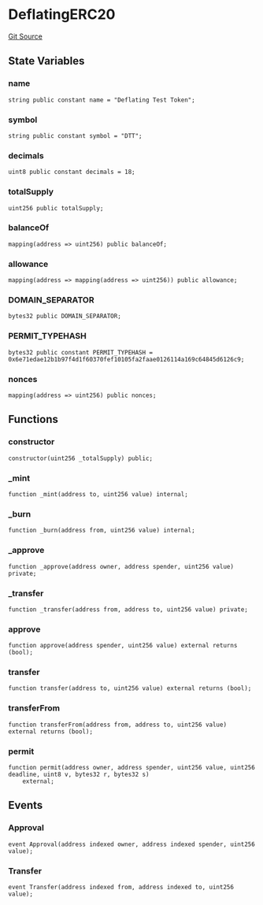 # DeflatingERC20
[Git Source](https://github.com/leeftk/prophetrouter/blob/a744328dd4441e9a4607bb5d3ed0087221d31252/src/contracts/test/DeflatingERC20.sol)


## State Variables
### name

```solidity
string public constant name = "Deflating Test Token";
```


### symbol

```solidity
string public constant symbol = "DTT";
```


### decimals

```solidity
uint8 public constant decimals = 18;
```


### totalSupply

```solidity
uint256 public totalSupply;
```


### balanceOf

```solidity
mapping(address => uint256) public balanceOf;
```


### allowance

```solidity
mapping(address => mapping(address => uint256)) public allowance;
```


### DOMAIN_SEPARATOR

```solidity
bytes32 public DOMAIN_SEPARATOR;
```


### PERMIT_TYPEHASH

```solidity
bytes32 public constant PERMIT_TYPEHASH = 0x6e71edae12b1b97f4d1f60370fef10105fa2faae0126114a169c64845d6126c9;
```


### nonces

```solidity
mapping(address => uint256) public nonces;
```


## Functions
### constructor


```solidity
constructor(uint256 _totalSupply) public;
```

### _mint


```solidity
function _mint(address to, uint256 value) internal;
```

### _burn


```solidity
function _burn(address from, uint256 value) internal;
```

### _approve


```solidity
function _approve(address owner, address spender, uint256 value) private;
```

### _transfer


```solidity
function _transfer(address from, address to, uint256 value) private;
```

### approve


```solidity
function approve(address spender, uint256 value) external returns (bool);
```

### transfer


```solidity
function transfer(address to, uint256 value) external returns (bool);
```

### transferFrom


```solidity
function transferFrom(address from, address to, uint256 value) external returns (bool);
```

### permit


```solidity
function permit(address owner, address spender, uint256 value, uint256 deadline, uint8 v, bytes32 r, bytes32 s)
    external;
```

## Events
### Approval

```solidity
event Approval(address indexed owner, address indexed spender, uint256 value);
```

### Transfer

```solidity
event Transfer(address indexed from, address indexed to, uint256 value);
```

